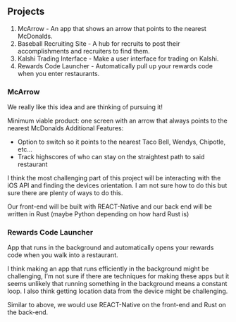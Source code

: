## Projects

1) McArrow - An app that shows an arrow that points to the nearest McDonalds.
2) Baseball Recruiting Site - A hub for recruits to post their accomplishments and recruiters to find them.
3) Kalshi Trading Interface - Make a user interface for trading on Kalshi.
4) Rewards Code Launcher - Automatically pull up your rewards code when you enter restaurants.

### McArrow

We really like this idea and are thinking of pursuing it!

Minimum viable product: one screen with an arrow that always points to the nearest McDonalds
Additional Features:

- Option to switch so it points to the nearest Taco Bell, Wendys, Chipotle, etc...
- Track highscores of who can stay on the straightest path to said restaurant

I think the most challenging part of this project will be interacting with the iOS API and finding the devices orientation. I am not sure how to do this but sure there are plenty of ways to do this.

Our front-end will be built with REACT-Native and our back end will be written in Rust (maybe Python depending on how hard Rust is)

### Rewards Code Launcher

App that runs in the background and automatically opens your rewards code when you walk into a restaurant.

I think making an app that runs efficiently in the background might be challenging, I'm not sure if there are techniques for making these apps but it seems unlikely that running something in the background means a constant loop. I also think getting location data from the device might be challenging.

Similar to above, we would use REACT-Native on the front-end and Rust on the back-end.
